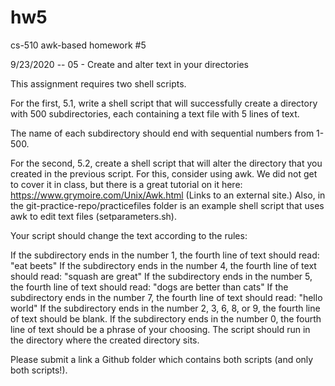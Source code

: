 # hw5
 cs-510 awk-based homework #5

9/23/2020 -- 05 - Create and alter text in your directories 
 
This assignment requires two shell scripts. 

For the first, 5.1, write a shell script that will successfully create a directory with 500 subdirectories, each containing a text file with 5 lines of text. 

The name of each subdirectory should end with sequential numbers from 1-500. 

For the second, 5.2, create a shell script that will alter the directory that you created in the previous script. For this, consider using awk. We did not get to cover it in class, but there is a great tutorial on it here: https://www.grymoire.com/Unix/Awk.html (Links to an external site.) Also, in the git-practice-repo/practicefiles folder is an example shell script that uses awk to edit text files (setparameters.sh). 

Your script should change the text according to the rules: 

If the subdirectory ends in the number 1, the fourth line of text should read: "eat beets"
If the subdirectory ends in the number 4, the fourth line of text should read: "squash are great"
If the subdirectory ends in the number 5, the fourth line of text should read: "dogs are better than cats"
If the subdirectory ends in the number 7, the fourth line of text should read: "hello world"
If the subdirectory ends in the number 2, 3, 6, 8, or 9, the fourth line of text should be blank. 
If the subdirectory ends in the number 0, the fourth line of text should be a phrase of your choosing.
The script should run in the directory where the created directory sits. 

Please submit a link a Github folder which contains both scripts (and only both scripts!).
